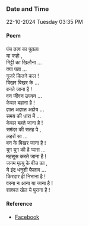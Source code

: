 ### Date and Time

22-10-2024 Tuesday 03:35 PM

#### Poem

पंच तत्व का पुतला <br />
या कहो , <br />
मिट्टी का खिलौना … <br />
क्या पता … <br />
गुजरे कितने कल ! <br />
बिखर बिखर के … <br />
बनते जाना है ! <br />
वन जीवन उपवन … <br />
केवल बहाना है ! <br />
ज्ञात अज्ञात अज्ञेय … <br />
समय की धारा में … <br />
केवल बहते जाना है ! <br />
समंदर की सतह पे , <br />
लहरों सा … <br />
बन के बिखर जाना है ! <br />
युग युग की है प्यास … <br />
महसूस करते जाना है ! <br />
जनम मृत्यु के बीच का , <br />
ये इंद्र धनुशी फैलाव … <br />
किरदार ही निभाना है ! <br />
वरना न आना या जाना है ! <br />
शाश्वत खेल ये पुराना है !

#### Reference

* [Facebook](https://www.facebook.com/share/v/XSLVvqTPNq2w2pDw/)
